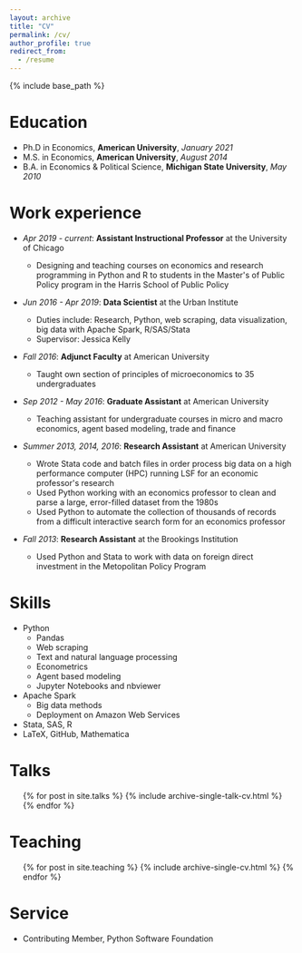 ```yaml
---
layout: archive
title: "CV"
permalink: /cv/
author_profile: true
redirect_from:
  - /resume
---
```


{% include base_path %}

<!-- My **one-page resume**: [PDF](http://levyjeff.github.io/files/Levy_CV_brief.pdf) -->

<!-- My **academic CV**: [PDF](http://levyjeff.github.io/files/Levy_CV_academic.pdf) -->

Education
======
* Ph.D in Economics, __American University__, _January 2021_
* M.S. in Economics, __American University__, _August 2014_
* B.A. in Economics & Political Science, __Michigan State University__, _May 2010_

Work experience
======
* *Apr 2019 - current*: **Assistant Instructional Professor** at the University of Chicago
  * Designing and teaching courses on economics and research programming in Python and R to students in the Master's of Public Policy program in the Harris School of Public Policy

* *Jun 2016 - Apr 2019*: **Data Scientist** at the Urban Institute
  * Duties include: Research, Python, web scraping, data visualization, big data with Apache Spark, R/SAS/Stata
  * Supervisor: Jessica Kelly

* *Fall 2016*: **Adjunct Faculty** at American University
  * Taught own section of principles of microeconomics to 35 undergraduates
  
* *Sep 2012 - May 2016*: **Graduate Assistant** at American University
  * Teaching assistant for undergraduate courses in micro and macro economics, agent based modeling, trade and finance
  
* *Summer 2013, 2014, 2016*: **Research Assistant** at American University
  * Wrote Stata code and batch files in order process big data on a high performance computer (HPC) running LSF for an economic professor's research
  * Used Python working with an economics professor to clean and parse a large, error-filled dataset from the 1980s
  * Used Python to automate the collection of thousands of records from a difficult interactive search form for an economics professor
  
* *Fall 2013*: **Research Assistant** at the Brookings Institution
  * Used Python and Stata to work with data on foreign direct investment in the Metopolitan Policy Program
  
Skills
======
* Python
  * Pandas
  * Web scraping
  * Text and natural language processing
  * Econometrics
  * Agent based modeling
  * Jupyter Notebooks and nbviewer
* Apache Spark
  * Big data methods
  * Deployment on Amazon Web Services
* Stata, SAS, R
* LaTeX, GitHub, Mathematica

Talks
======
  <ul>{% for post in site.talks %}
    {% include archive-single-talk-cv.html %}
  {% endfor %}</ul>
  
Teaching
======
  <ul>{% for post in site.teaching %}
    {% include archive-single-cv.html %}
  {% endfor %}</ul>
  
Service
======
* Contributing Member, Python Software Foundation
